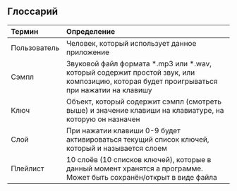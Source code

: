 
## Глоссарий

|Термин|Определение|
|:---|:---|
|Пользователь|Человек, который использует данное приложение|
|Сэмпл|Звуковой файл формата *.mp3 или *.wav, который содержит простой звук, или композицию, которая будет проигрываться при нажатии на клавишу|
|Ключ|Объект, который содержит сэмпл (смотреть выше) и значение клавиши на клавиатуре, на которую он назначен|
|Слой|При нажатии клавиши 0-9 будет активироваться текущий список ключей, который и называется слоем|
|Плейлист|10 слоёв (10 списков ключей), которые в данный момент хранятся а программе. Может быть сохранён/открыт в виде файла|
